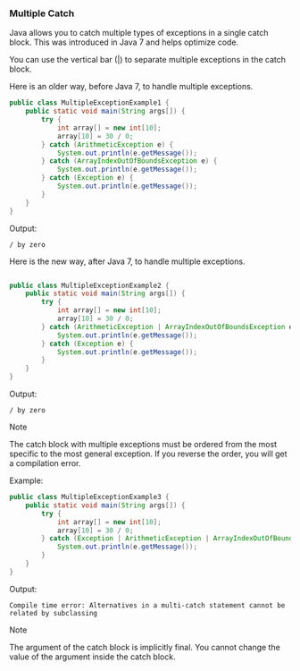 ### Multiple Catch

Java allows you to catch multiple types of exceptions in a single catch block. This was introduced in Java 7 and helps optimize code.

You can use the vertical bar (|) to separate multiple exceptions in the catch block.

Here is an older way, before Java 7, to handle multiple exceptions.
    
```java
public class MultipleExceptionExample1 {
    public static void main(String args[]) {
        try {
            int array[] = new int[10];
            array[10] = 30 / 0;
        } catch (ArithmeticException e) {
            System.out.println(e.getMessage());
        } catch (ArrayIndexOutOfBoundsException e) {
            System.out.println(e.getMessage());
        } catch (Exception e) {
            System.out.println(e.getMessage());
        }
    }
}
```
Output:
```
/ by zero
```

Here is the new way, after Java 7, to handle multiple exceptions.

```java

public class MultipleExceptionExample2 {
    public static void main(String args[]) {
        try {
            int array[] = new int[10];
            array[10] = 30 / 0;
        } catch (ArithmeticException | ArrayIndexOutOfBoundsException e) {
            System.out.println(e.getMessage());
        } catch (Exception e) {
            System.out.println(e.getMessage());
        }
    }
}
```
Output:
```
/ by zero
```

> [!NOTE]  
> The catch block with multiple exceptions must be ordered from the most specific to the most general exception. If you reverse the order, you will get a compilation error.

Example:

```java
public class MultipleExceptionExample3 {
    public static void main(String args[]) {
        try {
            int array[] = new int[10];
            array[10] = 30 / 0;
        } catch (Exception | ArithmeticException | ArrayIndexOutOfBoundsException e) {
            System.out.println(e.getMessage());
        }
    }
}
```
Output:
```
Compile time error: Alternatives in a multi-catch statement cannot be related by subclassing
```

> [!NOTE]
> The argument of the catch block is implicitly final. You cannot change the value of the argument inside the catch block.
